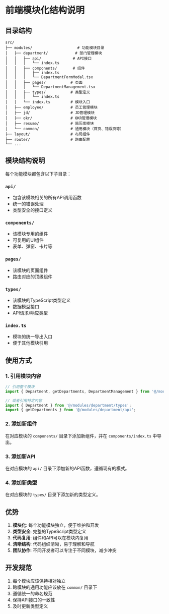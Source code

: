 # 前端模块化结构说明

## 目录结构

```
src/
├── modules/                    # 功能模块目录
│   ├── department/            # 部门管理模块
│   │   ├── api/              # API接口
│   │   │   └── index.ts
│   │   ├── components/       # 组件
│   │   │   ├── index.ts
│   │   │   └── DepartmentFormModal.tsx
│   │   ├── pages/           # 页面
│   │   │   └── DepartmentManagement.tsx
│   │   ├── types/           # 类型定义
│   │   │   └── index.ts
│   │   └── index.ts         # 模块入口
│   ├── employee/            # 员工管理模块
│   ├── jd/                  # JD管理模块
│   ├── okr/                 # OKR管理模块
│   ├── resume/              # 简历库模块
│   └── common/              # 通用模块（首页、错误页等）
├── layout/                  # 布局组件
├── router/                  # 路由配置
└── ...
```

## 模块结构说明

每个功能模块都包含以下子目录：

### `api/`
- 包含该模块相关的所有API调用函数
- 统一的错误处理
- 类型安全的接口定义

### `components/`
- 该模块专用的组件
- 可复用的UI组件
- 表单、弹窗、卡片等

### `pages/`
- 该模块的页面组件
- 路由对应的顶级组件

### `types/`
- 该模块的TypeScript类型定义
- 数据模型接口
- API请求/响应类型

### `index.ts`
- 模块的统一导出入口
- 便于其他模块引用

## 使用方式

### 1. 引用模块内容
```typescript
// 引用整个模块
import { Department, getDepartments, DepartmentManagement } from '@/modules/department';

// 或者引用特定内容
import { Department } from '@/modules/department/types';
import { getDepartments } from '@/modules/department/api';
```

### 2. 添加新组件
在对应模块的 `components/` 目录下添加新组件，并在 `components/index.ts` 中导出。

### 3. 添加新API
在对应模块的 `api/` 目录下添加新的API函数，遵循现有的模式。

### 4. 添加新类型
在对应模块的 `types/` 目录下添加新的类型定义。

## 优势

1. **模块化**: 每个功能模块独立，便于维护和开发
2. **类型安全**: 完整的TypeScript类型定义
3. **代码复用**: 组件和API可以在模块内复用
4. **清晰结构**: 代码组织清晰，易于理解和导航
5. **团队协作**: 不同开发者可以专注于不同模块，减少冲突

## 开发规范

1. 每个模块应该保持相对独立
2. 跨模块的通用功能应该放在 `common/` 目录下
3. 遵循统一的命名规范
4. 保持API接口的一致性
5. 及时更新类型定义